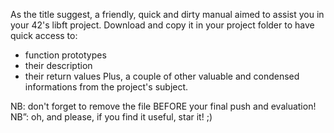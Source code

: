﻿As the title suggest, a friendly, quick and dirty manual aimed to assist you in your 42's libft project.
Download and copy it in your project folder to have quick access to:
- function prototypes
- their description
- their return values
Plus, a couple of other valuable and condensed informations from the project's subject.

NB: don't forget to remove the file BEFORE your final push and evaluation!
NB”: oh, and please, if you find it useful, star it! ;)
